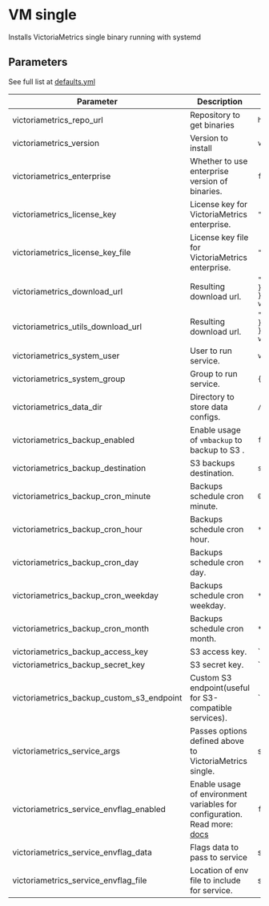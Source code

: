 # VM single

Installs VictoriaMetrics single binary running with systemd

## Parameters

See full list at [defaults.yml](./defaults/main.yml)

| Parameter                                 | Description                                                                                                                         | Default                                                                                                                                       |
|-------------------------------------------|-------------------------------------------------------------------------------------------------------------------------------------|-----------------------------------------------------------------------------------------------------------------------------------------------|
| victoriametrics_repo_url                  | Repository to get binaries                                                                                                          | `https://github.com/VictoriaMetrics/VictoriaMetrics`                                                                                          |
| victoriametrics_version                   | Version to install                                                                                                                  | `v1.109.1`                                                                                                                                    |
| victoriametrics_enterprise                | Whether to use enterprise version of binaries.                                                                                      | `false`                                                                                                                                       |
| victoriametrics_license_key               | License key for VictoriaMetrics enterprise.                                                                                         | `""`                                                                                                                                          |
| victoriametrics_license_key_file          | License key file for VictoriaMetrics enterprise.                                                                                    | `""`                                                                                                                                          |
| victoriametrics_download_url              | Resulting download url.                                                                                                             | `"{{ victoriametrics_repo_url }}/releases/download/{{ victoriametrics_version }}/vmutils-{{ go_arch }}-{{ victoriametrics_version }}.tar.gz"` |
| victoriametrics_utils_download_url        | Resulting download url.                                                                                                             | `"{{ victoriametrics_repo_url }}/releases/download/{{ victoriametrics_version }}/vmutils-{{ go_arch }}-{{ victoriametrics_version }}.tar.gz"` |
| victoriametrics_system_user               | User to run service.                                                                                                                | `victoriametrics`                                                                                                                             |
| victoriametrics_system_group              | Group to run service.                                                                                                               | `{{ victoriametrics_system_user }}`                                                                                                           |
| victoriametrics_data_dir                  | Directory to store data configs.                                                                                                    | `/var/lib/victoria-metrics/`                                                                                                                  |
| victoriametrics_backup_enabled            | Enable usage of `vmbackup` to backup to S3 .                                                                                        | `false`                                                                                                                                       |
| victoriametrics_backup_destination        | S3 backups destination.                                                                                                             | `s3://`                                                                                                                                       |
| victoriametrics_backup_cron_minute        | Backups schedule cron minute.                                                                                                       | `0`                                                                                                                                           |
| victoriametrics_backup_cron_hour          | Backups schedule cron hour.                                                                                                         | `*/2`                                                                                                                                         |
| victoriametrics_backup_cron_day           | Backups schedule cron day.                                                                                                          | `*`                                                                                                                                           |
| victoriametrics_backup_cron_weekday       | Backups schedule cron weekday.                                                                                                      | `*`                                                                                                                                           |
| victoriametrics_backup_cron_month         | Backups schedule cron month.                                                                                                        | `*`                                                                                                                                           |
| victoriametrics_backup_access_key         | S3 access key.                                                                                                                      | ``                                                                                                                                            |
| victoriametrics_backup_secret_key         | S3 secret key.                                                                                                                      | ``                                                                                                                                            |
| victoriametrics_backup_custom_s3_endpoint | Custom S3 endpoint(useful for S3-compatible services).                                                                              | ``                                                                                                                                            |
| victoriametrics_service_args              | Passes options defined above to VictoriaMetrics single.                                                                             | see [defaults.yml](./defaults/main.yml)                                                                                                       |
| victoriametrics_service_envflag_enabled   | Enable usage of environment variables for configuration. Read more: [docs](https://docs.victoriametrics.com/#environment-variables) | `false`                                                                                                                                       |
| victoriametrics_service_envflag_data      | Flags data to pass to service                                                                                                       | see [defaults.yml](./defaults/main.yml)                                                                                                       |
| victoriametrics_service_envflag_file      | Location of env file to include for service.                                                                                        | see [defaults.yml](./defaults/main.yml)                                                                                                       |
